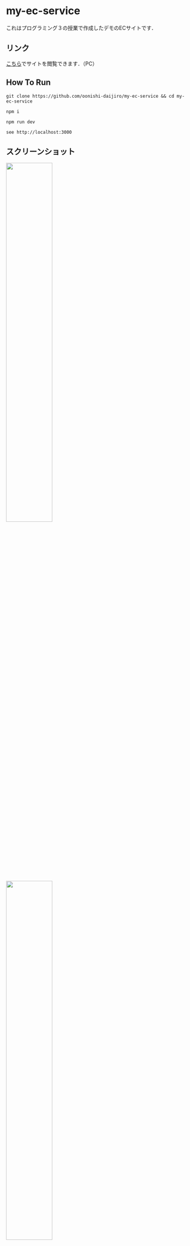 # my-ec-service
これはプログラミング３の授業で作成したデモのECサイトです．
## リンク
[こちら](https://oonishi-daijiro.github.io/my-ec-service)でサイトを閲覧できます．（PC）
## How To Run
```
git clone https://github.com/oonishi-daijiro/my-ec-service && cd my-ec-service
```
```
npm i
```
```
npm run dev
```
```
see http://localhost:3000
```

## スクリーンショット

<img src="https://github.com/user-attachments/assets/e83acb77-cf7a-4fe6-ac79-41c6357612f0" width='50%'>
<img src="https://github.com/user-attachments/assets/a6b0f48d-45ed-42ec-9cfb-55718fae8bf6" width='50%'>
<img src="https://github.com/user-attachments/assets/b1173540-4674-4530-a609-d511c9490771" width='50%'>
